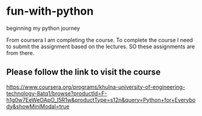 # fun-with-python
beginning my python journey

From coursera I am completing the course. To complete the course I need to submit the assignment based on the lectures.
SO these assignments are from there. 

## Please follow the link to visit the course
https://www.coursera.org/programs/khulna-university-of-engineering-technology-8atq1/browse?productId=F-h1g0w7EeWeOApO_l5R1w&productType=s12n&query=Python+for+Everybody&showMiniModal=true
